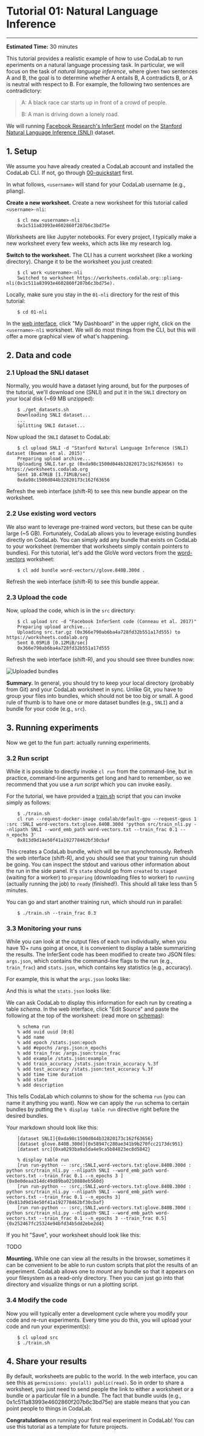 # Tutorial 01: Natural Language Inference

--------------------------------------------------------------------------------

**Estimated Time:** 30 minutes

This tutorial provides a realistic example of how to use CodaLab to run
eperiments on a natural language processing task.
In particular, we will focus on the task of *natural language inference*,
where given two sentences A and B, the goal is to determine whether A entails
B, A contradicts B, or A is neutral with respect to B.  For example, the
following two sentences are contradictory:

> A: A black race car starts up in front of a crowd of people.
>
> B: A man is driving down a lonely road.

We will running [Facebook Research's InferSent](https://github.com/facebookresearch/InferSent) model on the
[Stanford Natural Language Inference (SNLI)](https://nlp.stanford.edu/projects/snli/) dataset.

## 1. Setup

We assume you have already created a CodaLab account and installed the CodaLab CLI.
If not, go through [00-quickstart](https://github.com/codalab/worksheets-examples/blob/master/00-quickstart/README.md) first.

In what follows, `<username>` will stand for your CodaLab username (e.g.,
pliang).

**Create a new worksheet.**
Create a new worksheet for this tutorial called `<username>-nli`:

        $ cl new <username>-nli
        0x1c511a83993e4602860f207b6c3bd75e

Worksheets are like Jupyter notebooks.  For every project, I typically make a
new worksheet every few weeks, which acts like my research log.

**Switch to the worksheet.**
The CLI has a current worksheet (like a working directory).  Change it to be
the worksheet you just created:

        $ cl work <username>-nli
        Switched to worksheet https://worksheets.codalab.org::pliang-nli(0x1c511a83993e4602860f207b6c3bd75e).

Locally, make sure you stay in the `01-nli` directory for the rest of this tutorial:

        $ cd 01-nli

In the [web interface](https://worksheets.codalab.org), click "My Dashboard" in
the upper right, click on the `<username>-nli` worksheet.  We will do most things
from the CLI, but this will offer a more graphical view of what's happening.

## 2. Data and code

### 2.1 Upload the SNLI dataset

Normally, you would have a dataset lying around, but for the purposes of the tutorial,
we'll download one (SNLI) and put it in the `SNLI` directory on your local disk (~69 MB unzipped):

        $ ./get_datasets.sh
        Downloading SNLI dataset...
        ...
        Splitting SNLI dataset...

Now upload the `SNLI` dataset to CodaLab:

        $ cl upload SNLI -d "Stanford Natural Language Inference (SNLI) dataset (Bowman et al. 2015)"
        Preparing upload archive...
        Uploading SNLI.tar.gz (0xda98c1500d044b32820173c162f63656) to https://worksheets.codalab.org
        Sent 10.47MiB [1.71MiB/sec]
        0xda98c1500d044b32820173c162f63656

Refresh the web interface (shift-R) to see this new bundle appear on the worksheet.

### 2.2 Use existing word vectors

We also want to leverage pre-trained word vectors, but these can be quite large (~5
GB).  Fortunately, CodaLab allows you to leverage existing bundles directly on
CodaLab.  You can simply add any bundle that exists on CodaLab to your worksheet (remember that worksheets
simply contain pointers to bundles).  For this tutorial, let's add the GloVe word vectors from the
[word-vectors](https://worksheets.codalab.org/worksheets/0xc946dfbd2215486493672a5e5b0c88d8/) worksheet:

        $ cl add bundle word-vectors//glove.840B.300d .

Refresh the web interface (shift-R) to see this bundle appear.

### 2.3 Upload the code

Now, upload the code, which is in the `src` directory:

        $ cl upload src -d "Facebook InferSent code (Conneau et al. 2017)"
        Preparing upload archive...
        Uploading src.tar.gz (0x366e790ab6ba4a728fd32b551a17d555) to https://worksheets.codalab.org
        Sent 0.05MiB [0.12MiB/sec]
        0x366e790ab6ba4a728fd32b551a17d555

Refresh the web interface (shift-R), and you should see three bundles now:

![Uploaded bundles](images/uploaded-bundles.png)

**Summary.**  In general, you should try to keep your local directory (probably
from Git) and your CodaLab worksheet in sync.  Unlike Git, you have to group
your files into bundles, which should not be too big or small.  A good rule of
thumb is to have one or more dataset bundles (e.g., `SNLI`) and a bundle for
your code (e.g., `src`).

## 3. Running experiments

Now we get to the fun part: actually running experiments.

### 3.2 Run script

While it is possible to directly invoke `cl run` from the command-line, but in practice,
command-line arguments get long and hard to remember, so we recommend that you use
a *run script* which you can invoke easily.

For the tutorial, we have provided a [train.sh](./train.sh) script that you can invoke simply as follows:

        $ ./train.sh
        cl run --request-docker-image codalab/default-gpu --request-gpus 1 :src :SNLI word-vectors.txt:glove.840B.300d 'python src/train_nli.py --nlipath SNLI --word_emb_path word-vectors.txt --train_frac 0.1 --n_epochs 3'
        0x813d9d14e50f41a192778462bf30cbaf

This creates a CodaLab bundle, which will be run asynchronously.
Refresh the web interface (shift-R), and you should see that your training run
should be going.  You can inspect the stdout and various other information
about the run in the side panel.
It's `state` should go from `created` to `staged` (waiting for a worker) to
`preparing` (downloading files to worker) to `running` (actually running the
job) to `ready` (finished!).  This should all take less than 5 minutes.

You can go and start another training run, which should run in parallel:

        $ ./train.sh --train_frac 0.3

### 3.3 Monitoring your runs

While you can look at the output files of each run individually, when you have
10+ runs going at once, it is convenient to display a table summarizing the
results.  The InferSent code has been modified to create two JSON files:
`args.json`, which contains the command-line flags to the run (e.g.,
`train_frac`) and `stats.json`, which contains key statistics (e.g., accuracy).

For example, this is what the `args.json` looks like:

And this is what the `stats.json` looks like:


We can ask CodaLab to display this information for each run by creating a table  *schema*.
In the web interface, click "Edit Source" and paste the following at the top of the worksheet:
(read more on [schemas](https://github.com/codalab/codalab-worksheets/wiki/Worksheet-Markdown#schemas)):

        % schema run
        % add uuid uuid [0:8]
        % add name
        % add epoch /stats.json:epoch
        % add #epochs /args.json:n_epochs
        % add train_frac /args.json:train_frac
        % add example /stats.json:example
        % add train_accuracy /stats.json:train_accuracy %.3f
        % add test_accuracy /stats.json:test_accuracy %.3f
        % add time time duration
        % add state
        % add description

This tells CodaLab which columns to show for the schema `run` (you can name it anything you want).
Now we can apply the `run` schema to certain bundles by putting the `% display
table run` directive right before the desired bundles.

Your markdown should look like this:

        [dataset SNLI]{0xda98c1500d044b32820173c162f63656}
        [dataset glove.840B.300d]{0x58947c280ae341b9b270fcc2173dc951}
        [dataset src]{0xa0293ba9a5da4e9ca5b84823ec8d5842}

        % display table run
        [run run-python -- :src,:SNLI,word-vectors.txt:glove.840B.300d : python src/train_nli.py --nlipath SNLI --word_emb_path word-vectors.txt --train_frac 0.1 --n_epochs 3 ]{0x0e0deaa314dc49d89ba0210888eb560d}
        [run run-python -- :src,:SNLI,word-vectors.txt:glove.840B.300d : python src/train_nli.py --nlipath SNLI --word_emb_path word-vectors.txt --train_frac 0.1 --n_epochs 3]{0x813d9d14e50f41a192778462bf30cbaf}
        [run run-python -- :src,:SNLI,word-vectors.txt:glove.840B.300d : python src/train_nli.py --nlipath SNLI --word_emb_path word-vectors.txt --train_frac 0.1 --n_epochs 3 --train_frac 0.5]{0x252467fc25324e94bfd34b5dd2ebe2d4}

If you hit "Save", your worksheet should look like this:

TODO

**Mounting.**
While one can view all the results in the browser, sometimes it can be
convenient to be able to run custom scripts that plot the results of an
experiment.  CodaLab allows one to *mount* any bundle so that it appears on
your filesystem as a read-only directory.  Then you can just go into that
directory and visualize things or run a plotting script.

### 3.4 Modify the code

Now you will typically enter a development cycle where you modify your code and re-run experiments.  Every time you do this,
you will upload your code and run your experiment(s):

        $ cl upload src
        $ ./train.sh

## 4. Share your results

By default, worksheets are public to the world.  In the web interface, you can
see this as `permissions: you(all) public(read)`.  So in order to share a worksheet,
you just need to send people the link to either a worksheet or a bundle or a
particular file in a bundle.  The fact that bundle uuids (e.g.,
0x1c511a83993e4602860f207b6c3bd75e) are stable means that you can point people
to things in CodaLab.

**Congratulations** on running your first real experiment in CodaLab!  You can
use this tutorial as a template for future projects.
